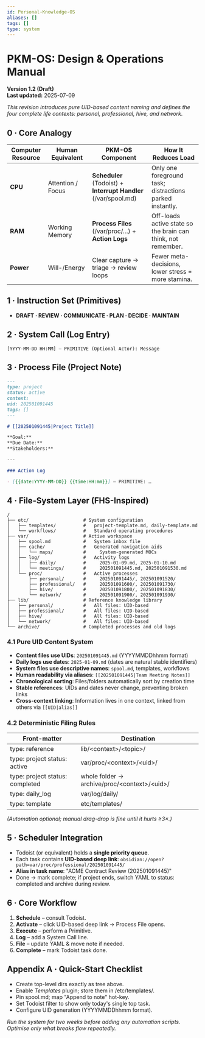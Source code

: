 ```yaml
---
id: Personal-Knowledge-OS
aliases: []
tags: []
type: system
---
```


# PKM-OS: Design & Operations Manual

**Version 1.2 (Draft)**  
**Last updated:** 2025-07-09

_This revision introduces pure UID-based content naming and defines the four complete life contexts: personal, professional, hive, and network._

## 0 · Core Analogy

| **Computer Resource** | **Human Equivalent** | **PKM-OS Component**                                            | **How It Reduces Load**                                      |
| --------------------- | -------------------- | --------------------------------------------------------------- | ------------------------------------------------------------ |
| **CPU**               | Attention / Focus    | **Scheduler** (Todoist) + **Interrupt Handler** (/var/spool.md) | Only one foreground task; distractions parked instantly.     |
| **RAM**               | Working Memory       | **Process Files** (/var/proc/…) + **Action Logs**               | Off-loads active state so the brain can think, not remember. |
| **Power**             | Will-/Energy         | Clear capture → triage → review loops                           | Fewer meta-decisions, lower stress = more stamina.           |

## 1 · Instruction Set (Primitives)

- **DRAFT · REVIEW · COMMUNICATE · PLAN · DECIDE · MAINTAIN**

## 2 · System Call (Log Entry)

```
[YYYY-MM-DD HH:MM] – PRIMITIVE (Optional Actor): Message
```

## 3 · Process File (Project Note)

```markdown
---
type: project
status: active
context:
uid: 202501091445
tags: []
---

# [[202501091445|Project Title]]

**Goal:**
**Due Date:**
**Stakeholders:**

---

### Action Log

- [{{date:YYYY-MM-DD}} {{time:HH:mm}}] – PRIMITIVE: …
```

## 4 · File-System Layer (FHS-Inspired)

```
/
├── etc/                    # System configuration
│   ├── templates/          #   project-template.md, daily-template.md
│   └── workflows/          #   Standard operating procedures
├── var/                    # Active workspace
│   ├── spool.md            #   System inbox file
│   ├── cache/              #   Generated navigation aids
│   │   └── maps/           #     System-generated MOCs
│   ├── log/                #   Activity logs
│   │   ├── daily/          #     2025-01-09.md, 2025-01-10.md
│   │   └── meetings/       #     202501091445.md, 202501091530.md
│   └── proc/               #   Active processes
│       ├── personal/       #     202501091445/, 202501091520/
│       ├── professional/   #     202501091600/, 202501091730/
│       ├── hive/           #     202501091800/, 202501091830/
│       └── network/        #     202501091900/, 202501091930/
├── lib/                    # Reference knowledge library
│   ├── personal/           #   All files: UID-based
│   ├── professional/       #   All files: UID-based
│   ├── hive/               #   All files: UID-based
│   └── network/            #   All files: UID-based
└── archive/                # Completed processes and old logs
```

### 4.1 Pure UID Content System

- **Content files use UIDs**: `202501091445.md` (YYYYMMDDhhmm format)
- **Daily logs use dates**: `2025-01-09.md` (dates are natural stable identifiers)
- **System files use descriptive names**: `spool.md`, templates, workflows
- **Human readability via aliases**: `[[202501091445|Team Meeting Notes]]`
- **Chronological sorting**: Files/folders automatically sort by creation time
- **Stable references**: UIDs and dates never change, preventing broken links
- **Cross-context linking**: Information lives in one context, linked from others via `[[UID|alias]]`

### 4.2 Deterministic Filing Rules

| **Front-matter**                | **Destination**                                |
| ------------------------------- | ---------------------------------------------- |
| type: reference                 | lib/\<context>/\<topic>/                       |
| type: project status: active    | var/proc/\<context>/\<uid>/                    |
| type: project status: completed | whole folder → archive/proc/\<context>/\<uid>/ |
| type: daily_log                 | var/log/daily/                                 |
| type: template                  | etc/templates/                                 |

_(Automation optional; manual drag-drop is fine until it hurts ≥3×.)_

## 5 · Scheduler Integration

- Todoist (or equivalent) holds a **single priority queue**.
- Each task contains **UID-based deep link**: `obsidian://open?path=var/proc/professional/202501091445/`
- **Alias in task name**: "ACME Contract Review (202501091445)"
- Done → mark complete; if project ends, switch YAML to status: completed and archive during review.

## 6 · Core Workflow

1. **Schedule** – consult Todoist.
2. **Activate** – click UID-based deep link → Process File opens.
3. **Execute** – perform a Primitive.
4. **Log** – add a System Call line.
5. **File** – update YAML & move note if needed.
6. **Complete** – mark Todoist task done.

## Appendix A · Quick-Start Checklist

- Create top-level dirs exactly as tree above.
- Enable _Templates_ plugin; store them in /etc/templates/.
- Pin spool.md; map "Append to note" hot-key.
- Set Todoist filter to show only today's single top task.
- Configure UID generation (YYYYMMDDhhmm format).

_Run the system for two weeks before adding any automation scripts. Optimise only what breaks flow repeatedly._
